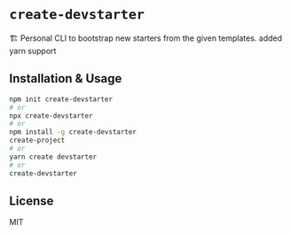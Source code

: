 # `create-devstarter`

🏗 Personal CLI to bootstrap new starters from the given templates. added yarn support

## Installation & Usage

```bash
npm init create-devstarter
# or
npx create-devstarter
# or
npm install -g create-devstarter
create-project
# or
yarn create devstarter
# or
create-devstarter

```

## License

MIT
